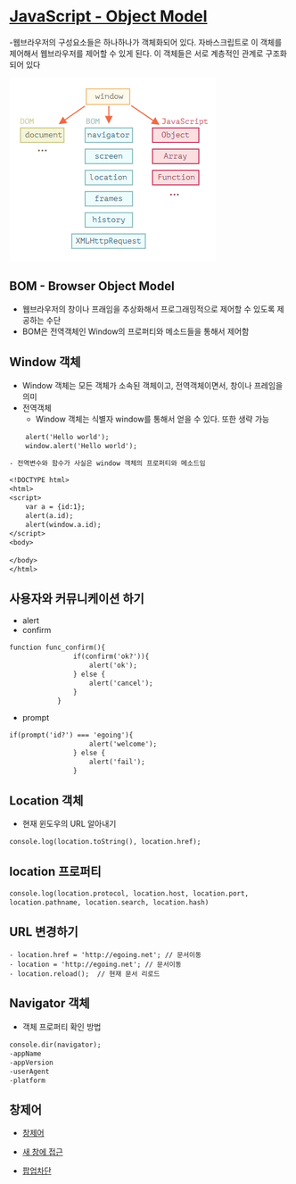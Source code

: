 # [JavaScript - Object Model](https://opentutorials.org/course/1375/6622)
-웹브라우저의 구성요소들은 하나하나가 객체화되어 있다. 자바스크립트로 이 객체를 제어해서 웹브라우저를 제어할 수 있게 된다.
 이 객체들은 서로 계층적인 관계로 구조화되어 있다

![](https://github.com/idislbk/bklee1/blob/master/javascript/img/objectModel.PNG)

## BOM - Browser Object Model
- 웹브라우저의 창이나 프래임을 추상화해서 프로그래밍적으로 제어할 수 있도록 제공하는 수단
- BOM은 전역객체인 Window의 프로퍼티와 메소드들을 통해서 제어함

## Window 객체
- Window 객체는 모든 객체가 소속된 객체이고, 전역객체이면서, 창이나 프레임을 의미
- 전역객체
    - Window 객체는 식별자 window를 통해서 얻을 수 있다. 또한 생략 가능
```
    alert('Hello world');
    window.alert('Hello world');
```

    - 전역변수와 함수가 사실은 window 객체의 프로퍼티와 메소드임
```
<!DOCTYPE html>
<html>
<script>
    var a = {id:1};
    alert(a.id);
    alert(window.a.id);
</script>
<body>
 
</body>
</html>
```

## 사용자와 커뮤니케이션 하기
- alert
- confirm
```
function func_confirm(){
                if(confirm('ok?')){
                    alert('ok');
                } else {
                    alert('cancel');
                }
            }
```
- prompt
```
if(prompt('id?') === 'egoing'){
                    alert('welcome');
                } else {
                    alert('fail');
                }
```

## Location 객체
- 현재 윈도우의 URL 알아내기
```
console.log(location.toString(), location.href);
```

## location 프로퍼티
```
console.log(location.protocol, location.host, location.port, location.pathname, location.search, location.hash)
```

## URL 변경하기
```
- location.href = 'http://egoing.net'; // 문서이동
- location = 'http://egoing.net'; // 문서이동
- location.reload();  // 현재 문서 리로드
```

## Navigator 객체
- 객체 프로퍼티 확인 방법
```
console.dir(navigator);
-appName
-appVersion
-userAgent
-platform
```

## 창제어

- [창제어](https://github.com/idislbk/bklee1/blob/master/javascript/templates/test/bom_test1.html)

- [새 창에 접근](https://github.com/idislbk/bklee1/blob/master/javascript/templates/test/bom_test2.html)

- [팝업차단](https://github.com/idislbk/bklee1/blob/master/javascript/templates/test/bom_test3.html)


















